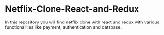 # Netflix-Clone-React-and-Redux
In this repository you will find netflix clone with react and redux with various functionalities like payment, authentication and database.
